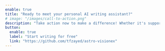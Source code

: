 ```yaml
---
enable: true
title: "Ready to meet your personal AI writing assistant?"
# image: "/images/call-to-action.png"
description: "Take action now to make a difference! Whether it's supporting a cause you're passionate about"
button:
  enable: true
  label: "Start writing for free"
  link: "https://github.com/tfzayed/astro-visionex"
---
```

